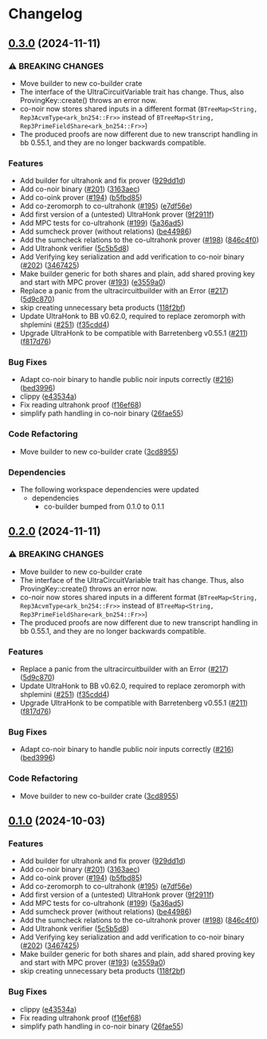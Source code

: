 # Changelog

## [0.3.0](https://github.com/TaceoLabs/co-snarks/compare/ultrahonk-v0.2.0...ultrahonk-v0.3.0) (2024-11-11)


### ⚠ BREAKING CHANGES

* Move builder to new co-builder crate
* The interface of the UltraCircuitVariable trait has change. Thus, also ProvingKey::create() throws an error now.
* co-noir now stores shared inputs in a different format (`BTreeMap<String, Rep3AcvmType<ark_bn254::Fr>>` instead of `BTreeMap<String, Rep3PrimeFieldShare<ark_bn254::Fr>>`)
* The produced proofs are now different due to new transcript handling in bb 0.55.1, and they are no longer backwards compatible.

### Features

* Add builder for ultrahonk and fix prover ([929dd1d](https://github.com/TaceoLabs/co-snarks/commit/929dd1d39f3048fd91ccab229e9ae8a500b92df6))
* Add co-noir binary ([#201](https://github.com/TaceoLabs/co-snarks/issues/201)) ([3163aec](https://github.com/TaceoLabs/co-snarks/commit/3163aec0795dd7b357f532e4da9e232ea164f064))
* Add co-oink prover ([#194](https://github.com/TaceoLabs/co-snarks/issues/194)) ([b5fbd85](https://github.com/TaceoLabs/co-snarks/commit/b5fbd85b32cdb01c8865777c2238e159fc9b2553))
* Add co-zeromorph to co-ultrahonk ([#195](https://github.com/TaceoLabs/co-snarks/issues/195)) ([e7df56e](https://github.com/TaceoLabs/co-snarks/commit/e7df56e5af49938166e9ce4a2bbc49eaa8977acc))
* Add first version of a (untested) UltraHonk prover ([9f2911f](https://github.com/TaceoLabs/co-snarks/commit/9f2911f61f10d40217145a6802ccaf577aa7995f))
* Add MPC tests for co-ultrahonk ([#199](https://github.com/TaceoLabs/co-snarks/issues/199)) ([5a36ad5](https://github.com/TaceoLabs/co-snarks/commit/5a36ad5d5226cf25b8c8ffe377dd30efe6133725))
* Add sumcheck prover (without relations) ([be44986](https://github.com/TaceoLabs/co-snarks/commit/be449861f4e1d9eda20dda28c5f6add4dfd54fea))
* Add the sumcheck relations to the co-ultrahonk prover ([#198](https://github.com/TaceoLabs/co-snarks/issues/198)) ([846c4f0](https://github.com/TaceoLabs/co-snarks/commit/846c4f0342cc24b47947de17aec5e5cc99b4d90f))
* Add Ultrahonk verifier ([5c5b5d8](https://github.com/TaceoLabs/co-snarks/commit/5c5b5d8d8eefe6478954ed912498a63bb1e532cb))
* Add Verifying key serialization and add verification to co-noir binary ([#202](https://github.com/TaceoLabs/co-snarks/issues/202)) ([3467425](https://github.com/TaceoLabs/co-snarks/commit/34674255f764f8df1f862d600ebba46314566233))
* Make builder generic for both shares and plain, add shared proving key and start with MPC prover ([#193](https://github.com/TaceoLabs/co-snarks/issues/193)) ([e3559a0](https://github.com/TaceoLabs/co-snarks/commit/e3559a0a38a61b1de4b29ea9fa820066ed00ddc0))
* Replace a panic from the ultracircuitbuilder with an Error ([#217](https://github.com/TaceoLabs/co-snarks/issues/217)) ([5d9c870](https://github.com/TaceoLabs/co-snarks/commit/5d9c8703525e90ee3d9215006df527ad6a6ae777))
* skip creating unnecessary beta products ([118f2bf](https://github.com/TaceoLabs/co-snarks/commit/118f2bf30e97039e72138cf9bf2c63a1544e046a))
* Update UltraHonk to BB v0.62.0, required to replace zeromorph with shplemini ([#251](https://github.com/TaceoLabs/co-snarks/issues/251)) ([f35cdd4](https://github.com/TaceoLabs/co-snarks/commit/f35cdd490f8a3daa8bb44f6aa502f42147efb4b6))
* Upgrade UltraHonk to be compatible with Barretenberg v0.55.1  ([#211](https://github.com/TaceoLabs/co-snarks/issues/211)) ([f817d76](https://github.com/TaceoLabs/co-snarks/commit/f817d768760ffbbf6b58489562aed5327567c561))


### Bug Fixes

* Adapt co-noir binary to handle public noir inputs correctly ([#216](https://github.com/TaceoLabs/co-snarks/issues/216)) ([bed3996](https://github.com/TaceoLabs/co-snarks/commit/bed399621558ca5d2ee22e9bdaa42f14f66b74d9))
* clippy ([e43534a](https://github.com/TaceoLabs/co-snarks/commit/e43534aafefb4811bdf1f7fe1fa1493ab5c9152d))
* Fix reading ultrahonk proof ([f16ef68](https://github.com/TaceoLabs/co-snarks/commit/f16ef68663669f5406e1ef789fe8e3817fe27401))
* simplify path handling in co-noir binary ([26fae55](https://github.com/TaceoLabs/co-snarks/commit/26fae552badf72f8105ce0736e594d2398f1aca5))


### Code Refactoring

* Move builder to new co-builder crate ([3cd8955](https://github.com/TaceoLabs/co-snarks/commit/3cd89551d9fd58fad994942aa9a9660737db19b8))


### Dependencies

* The following workspace dependencies were updated
  * dependencies
    * co-builder bumped from 0.1.0 to 0.1.1

## [0.2.0](https://github.com/TaceoLabs/co-snarks/compare/ultrahonk-v0.1.0...ultrahonk-v0.2.0) (2024-11-11)


### ⚠ BREAKING CHANGES

* Move builder to new co-builder crate
* The interface of the UltraCircuitVariable trait has change. Thus, also ProvingKey::create() throws an error now.
* co-noir now stores shared inputs in a different format (`BTreeMap<String, Rep3AcvmType<ark_bn254::Fr>>` instead of `BTreeMap<String, Rep3PrimeFieldShare<ark_bn254::Fr>>`)
* The produced proofs are now different due to new transcript handling in bb 0.55.1, and they are no longer backwards compatible.

### Features

* Replace a panic from the ultracircuitbuilder with an Error ([#217](https://github.com/TaceoLabs/co-snarks/issues/217)) ([5d9c870](https://github.com/TaceoLabs/co-snarks/commit/5d9c8703525e90ee3d9215006df527ad6a6ae777))
* Update UltraHonk to BB v0.62.0, required to replace zeromorph with shplemini ([#251](https://github.com/TaceoLabs/co-snarks/issues/251)) ([f35cdd4](https://github.com/TaceoLabs/co-snarks/commit/f35cdd490f8a3daa8bb44f6aa502f42147efb4b6))
* Upgrade UltraHonk to be compatible with Barretenberg v0.55.1  ([#211](https://github.com/TaceoLabs/co-snarks/issues/211)) ([f817d76](https://github.com/TaceoLabs/co-snarks/commit/f817d768760ffbbf6b58489562aed5327567c561))


### Bug Fixes

* Adapt co-noir binary to handle public noir inputs correctly ([#216](https://github.com/TaceoLabs/co-snarks/issues/216)) ([bed3996](https://github.com/TaceoLabs/co-snarks/commit/bed399621558ca5d2ee22e9bdaa42f14f66b74d9))


### Code Refactoring

* Move builder to new co-builder crate ([3cd8955](https://github.com/TaceoLabs/co-snarks/commit/3cd89551d9fd58fad994942aa9a9660737db19b8))

## [0.1.0](https://github.com/TaceoLabs/collaborative-circom/compare/ultrahonk-v0.0.1...ultrahonk-v0.1.0) (2024-10-03)


### Features

* Add builder for ultrahonk and fix prover ([929dd1d](https://github.com/TaceoLabs/collaborative-circom/commit/929dd1d39f3048fd91ccab229e9ae8a500b92df6))
* Add co-noir binary ([#201](https://github.com/TaceoLabs/collaborative-circom/issues/201)) ([3163aec](https://github.com/TaceoLabs/collaborative-circom/commit/3163aec0795dd7b357f532e4da9e232ea164f064))
* Add co-oink prover ([#194](https://github.com/TaceoLabs/collaborative-circom/issues/194)) ([b5fbd85](https://github.com/TaceoLabs/collaborative-circom/commit/b5fbd85b32cdb01c8865777c2238e159fc9b2553))
* Add co-zeromorph to co-ultrahonk ([#195](https://github.com/TaceoLabs/collaborative-circom/issues/195)) ([e7df56e](https://github.com/TaceoLabs/collaborative-circom/commit/e7df56e5af49938166e9ce4a2bbc49eaa8977acc))
* Add first version of a (untested) UltraHonk prover ([9f2911f](https://github.com/TaceoLabs/collaborative-circom/commit/9f2911f61f10d40217145a6802ccaf577aa7995f))
* Add MPC tests for co-ultrahonk ([#199](https://github.com/TaceoLabs/collaborative-circom/issues/199)) ([5a36ad5](https://github.com/TaceoLabs/collaborative-circom/commit/5a36ad5d5226cf25b8c8ffe377dd30efe6133725))
* Add sumcheck prover (without relations) ([be44986](https://github.com/TaceoLabs/collaborative-circom/commit/be449861f4e1d9eda20dda28c5f6add4dfd54fea))
* Add the sumcheck relations to the co-ultrahonk prover ([#198](https://github.com/TaceoLabs/collaborative-circom/issues/198)) ([846c4f0](https://github.com/TaceoLabs/collaborative-circom/commit/846c4f0342cc24b47947de17aec5e5cc99b4d90f))
* Add Ultrahonk verifier ([5c5b5d8](https://github.com/TaceoLabs/collaborative-circom/commit/5c5b5d8d8eefe6478954ed912498a63bb1e532cb))
* Add Verifying key serialization and add verification to co-noir binary ([#202](https://github.com/TaceoLabs/collaborative-circom/issues/202)) ([3467425](https://github.com/TaceoLabs/collaborative-circom/commit/34674255f764f8df1f862d600ebba46314566233))
* Make builder generic for both shares and plain, add shared proving key and start with MPC prover ([#193](https://github.com/TaceoLabs/collaborative-circom/issues/193)) ([e3559a0](https://github.com/TaceoLabs/collaborative-circom/commit/e3559a0a38a61b1de4b29ea9fa820066ed00ddc0))
* skip creating unnecessary beta products ([118f2bf](https://github.com/TaceoLabs/collaborative-circom/commit/118f2bf30e97039e72138cf9bf2c63a1544e046a))


### Bug Fixes

* clippy ([e43534a](https://github.com/TaceoLabs/collaborative-circom/commit/e43534aafefb4811bdf1f7fe1fa1493ab5c9152d))
* Fix reading ultrahonk proof ([f16ef68](https://github.com/TaceoLabs/collaborative-circom/commit/f16ef68663669f5406e1ef789fe8e3817fe27401))
* simplify path handling in co-noir binary ([26fae55](https://github.com/TaceoLabs/collaborative-circom/commit/26fae552badf72f8105ce0736e594d2398f1aca5))

